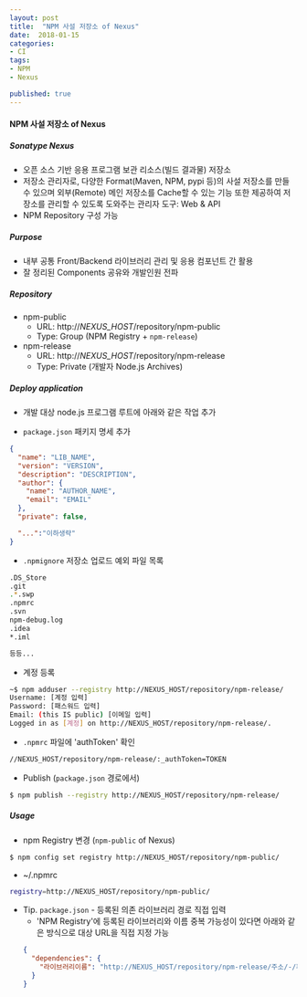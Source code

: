 ```yaml
---
layout: post
title:  "NPM 사설 저장소 of Nexus"
date:  2018-01-15
categories:
- CI
tags:
- NPM
- Nexus

published: true
---
```

#### NPM 사설 저장소 of Nexus
##### Sonatype Nexus
- 오픈 소스 기반 응용 프로그램 보관 리소스(빌드 결과물) 저장소
- 저장소 관리자로, 다양한 Format(Maven, NPM, pypi 등)의 사설 저장소를 만들 수 있으며 외부(Remote) 메인 저장소를 Cache할 수 있는 기능 또한 제공하여 저장소를 관리할 수 있도록 도와주는 관리자 도구: Web & API
- NPM Repository 구성 가능

##### Purpose
- 내부 공통 Front/Backend 라이브러리 관리 및 응용 컴포넌트 간 활용
- 잘 정리된 Components 공유와 개발인원 전파

##### Repository
- npm-public
  - URL: http://*NEXUS_HOST*/repository/npm-public
  - Type: Group (NPM Registry + `npm-release`)
- npm-release
  - URL: http://*NEXUS_HOST*/repository/npm-release
  - Type: Private (개발자 Node.js Archives)

##### Deploy application
- 개발 대상 node.js 프로그램 루트에 아래와 같은 작업 추가

- `package.json` 패키지 명세 추가
```json
{
  "name": "LIB_NAME",
  "version": "VERSION",
  "description": "DESCRIPTION",
  "author": {
    "name": "AUTHOR_NAME",
    "email": "EMAIL"
  },
  "private": false,

  "...":"이하생략"
}
```

- `.npmignore` 저장소 업로드 예외 파일 목록

```bash
.DS_Store
.git
.*.swp
.npmrc
.svn
npm-debug.log
.idea
*.iml

등등...
```

- 계정 등록
```bash
~$ npm adduser --registry http://NEXUS_HOST/repository/npm-release/
Username: [계정 입력]
Password: [패스워드 입력]
Email: (this IS public) [이메일 입력]
Logged in as [계정] on http://NEXUS_HOST/repository/npm-release/.
```

- `.npmrc` 파일에 'authToken' 확인
```bash
//NEXUS_HOST/repository/npm-release/:_authToken=TOKEN
```
- Publish (`package.json` 경로에서)
```bash
$ npm publish --registry http://NEXUS_HOST/repository/npm-release/
```

##### Usage
- npm Registry 변경 (`npm-public` of Nexus)
```bash
$ npm config set registry http://NEXUS_HOST/repository/npm-public/
```

- ~/.npmrc
```bash
registry=http://NEXUS_HOST/repository/npm-public/
```

- Tip. `package.json` - 등록된 의존 라이브러리 경로 직접 입력
  - 'NPM Registry'에 등록된 라이브러리와 이름 중복 가능성이 있다면 아래와 같은 방식으로 대상 URL을 직접 지정 가능
  ```json
  {
    "dependencies": {
      "라이브러리이름": "http://NEXUS_HOST/repository/npm-release/주소/-/파일-버전.tgz"
    }
  }
  ``` 

